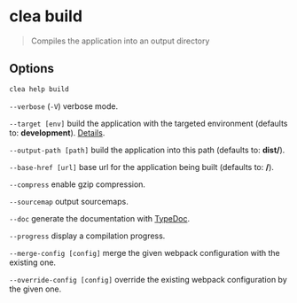 # clea build

> Compiles the application into an output directory

## Options

```bash
clea help build
```

`--verbose` (`-V`) verbose mode.

`--target [env]` build the application with the targeted environment (defaults to: **development**). [Details](../more/environments.md).

`--output-path [path]` build the application into this path (defaults to: **dist/**).

`--base-href [url]` base url for the application being built (defaults to: **/**).

`--compress` enable gzip compression.

`--sourcemap` output sourcemaps.

`--doc` generate the documentation with [TypeDoc](http://typedoc.org/).

`--progress` display a compilation progress.

`--merge-config [config]` merge the given webpack configuration with the existing one.

`--override-config [config]` override the existing webpack configuration by the given one.
